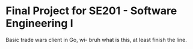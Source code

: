 # Final Project for SE201 - Software Engineering I

Basic trade wars client in Go, wi- bruh what is this, at least finish the line.
